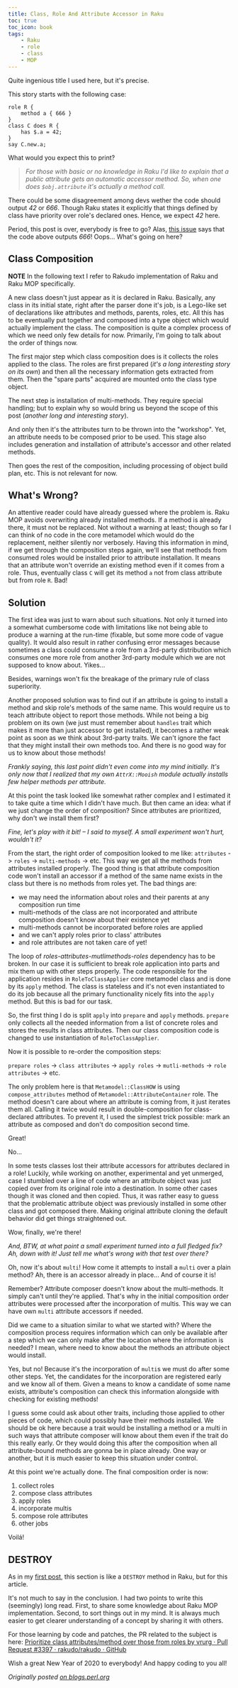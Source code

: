 ```yaml
---
title: Class, Role And Attribute Accessor in Raku
toc: true
toc_icon: book
tags:
    - Raku
    - role
    - class
    - MOP
---
```

Quite ingenious title I used here, but it's precise. 

<!--more-->

This story starts with the following case:

```
role R {
    method a { 666 }
}
class C does R {
    has $.a = 42;
}
say C.new.a;
```

What would you expect this to print? 

> *For those with basic or no knowledge in Raku I'd like to explain that a public attribute gets an automatic accessor method. So, when one does `$obj.attribute` it's actually a method call.*  

There could be some disagreement among devs wether the code should output _42_ or _666_. Though Raku states it explicitly that things defined by class have priority over role's declared ones. Hence, we expect _42_ here.

Period, this post is over, everybody is free to go? Alas, [this issue](https://github.com/rakudo/rakudo/issues/3382) says that the code above outputs *666*! Oops... What's going on here?

## Class Composition
**NOTE** In the following text I refer to Rakudo implementation of Raku and Raku MOP specifically.

A new class doesn't just appear as it is declared in Raku. Basically, any class in its initial state, right after the parser done it's job, is a Lego-like set of declarations like attributes and methods, parents, roles, etc. All this has to be eventually put together and composed into a type object which would actually implement the class. The composition is quite a complex process of which we need only few details for now. Primarily, I'm going to talk about the order of things now.

The first major step which class composition does is it collects the roles applied to the class. The roles are first prepared (*it's a long interesting story on its own*) and then all the necessary information gets extracted from them. Then the "spare parts" acquired are mounted onto the class type object.

The next step is installation of multi-methods. They require special handling; but to explain why so would bring us beyond the scope of this post (*another long and interesting story*).

And only then it's the attributes turn to be thrown into the "workshop". Yet, an attribute needs to be composed prior to be used. This stage also includes generation and installation of attribute's accessor and other related methods.

Then goes the rest of the composition, including processing of object build plan, etc. This is not relevant for now.

## What's Wrong?
An attentive reader could have already guessed where the problem is. Raku MOP avoids overwriting already installed methods. If a method is already there, it must not be replaced. Not without a warning at least; though so far I can think of no code in the core metamodel which would do the replacement, neither silently nor verbosely. Having this information in mind, if we get through the composition steps again, we'll see that methods from consumed roles would be installed prior to attribute installation. It means that an attribute won't override an existing method even if it comes from a role. Thus, eventually class `C` will get its method `a` not from class attribute but from role `R`. Bad!

## Solution
The first idea was just to warn about such situations. Not only it turned into a somewhat cumbersome code with limitations like not being able to produce a warning at the run-time (fixable, but some more code of vague quality). It would also result in rather confusing error messages because sometimes a class could consume a role from a 3rd-party distribution which consumes one more role from another 3rd-party module which we are not supposed to know about. Yikes...

Besides, warnings won't fix the breakage of the primary rule of class superiority.

Another proposed solution was to find out if an attribute is going to install a method and skip role's methods of the same name. This would require us to teach attribute object to report those methods. While not being a big problem on its own (we just must remember about `handles` trait which makes it more than just accessor to get installed), it becomes a rather weak point as soon as we think about 3rd-party traits. We can't ignore the fact that they might install their own methods too. And there is no good way for us to know about those methods!

*Frankly saying, this last point didn't even come into my mind initially. It's only now that I realized that my own `AttrX::Mooish` module actually installs few helper methods per attribute.*

At this point the task looked like somewhat rather complex and I estimated it to take quite a time which I didn't have much. But then came an idea: what if we just change the order of composition? Since attributes are prioritized, why don't we install them first?

*Fine, let's play with it bit! – I said to myself. A small experiment won't hurt, wouldn't it?*

From the start, the right  order of composition looked to me like: `attributes` -> `roles` -> `multi-methods` -> etc. This way we get all the methods from attributes installed properly. The good thing is that attribute composition code won't install an accessor if a method of the same name exists in the class but there is no methods from roles yet. The bad things are:

- we may need the information about roles and their parents at any composition run time
- multi-methods of the class are not incorporated and attribute composition doesn't know about their existence yet
- multi-methods cannot be incorporated before roles are applied
- and we can't apply roles prior to class' attributes
- and role attributes are not taken care of yet!

The loop of _roles-attributes-mutlimethods-roles_ dependency has to be broken. In our case it is sufficient to break role application into parts and mix them up with other steps properly. The code responsible for the application resides in `RoleToClassApplier` core metamodel class and is done by its `apply` method. The class is stateless and it's not even instantiated to do its job because all the primary functionality nicely fits into the `apply` method. But this is bad for our task.

So, the first thing I do is split `apply` into `prepare` and `apply` methods. `prepare` only collects all the needed information  from a list of concrete roles and stores the results in class attributes. Then our class composition code is changed to use instantiation of `RoleToClassApplier`.

Now it is possible to re-order the composition steps:

`prepare roles` -> `class attributes` -> `apply roles` -> `mutli-methods` -> `role attributes` -> etc.

The only problem here is that `Metamodel::ClassHOW` is using `compose_attributes` method of `Metamodel::AttributeContainer` role. The method doesn't care about where an attribute is coming from, it just iterates them all. Calling it twice would result in double-composition for class-declared attributes. To prevent it, I used the simplest trick possible: mark an attribute as composed and don't do composition second time. 

Great!

No...

In some tests classes lost their attribute accessors for attributes declared in a role! Luckily, while working on another, experimental and yet unmerged, case I stumbled over a line of code where an attribute object was just copied over from its original role into a destination. In some other cases though it was cloned and then copied. Thus, it was rather easy to guess that the problematic attribute object was previously installed in some other class and got composed there. Making original attribute cloning the default behavior did get things straightened out.

Wow, finally, we're there! 

*And, BTW, at what point a small experiment turned into a full fledged fix? Ah, down with it! Just tell me what's wrong with that test over there?* 

Oh, now it's about `multi`! How come it attempts to install a `multi` over a plain method? Ah, there is an accessor already in place... And of course it is!

Remember? Attribute composer doesn't know about the multi-methods. It simply can't until they're applied. That's why in the initial composition order attributes were processed after the incorporation of multis. This way we can have own `multi` attribute accessors if needed.

Did we came to a situation similar to what we started with? Where the composition process requires information which can only be available after a step which we can only make after the location where the information is needed? I mean,  where need to know about the methods an attribute object would install.

Yes, but no! Because it's the incorporation of `multi`s we must do after some other steps. Yet, the candidates for the incorporation are registered early and we know all of them. Given a means to know a candidate of some name exists, attribute's composition can check this information alongside with checking for existing methods!

I guess some could ask about other traits, including those applied to other pieces of code, which could possibly have their methods installed. We should be ok here because a trait would be installing a method or a multi in such ways that attribute composer will know about them even if the trait do this really early. Or they would doing this after the composition when all attribute-bound methods are gonna be in place already. One way or another, but it is much easier to keep this situation under control.

At this point we're actually done. The final composition order is now:

1. collect roles
2. compose class attributes
3. apply roles
4. incorporate multis
5. compose role attributes
6. other jobs

Voilá!

## DESTROY
As in my [first post](http://blogs.perl.org/users/vadim_belman/2019/12/post.html), this section is like a `DESTROY`  method in Raku, but for this article.

It's not much to say in the conclusion. I had two points to write this (seemingly) long read. First, to share some knowledge about Raku MOP implementation. Second, to sort things out in my mind. It is always much easier to get clearer understanding of a concept by sharing it with others.

For those learning by code and patches, the PR related to the subject is here: [Prioritize class attributes/method over those from roles by vrurg · Pull Request #3397 · rakudo/rakudo · GitHub](https://github.com/rakudo/rakudo/pull/3397/files)

Wish a great New Year of 2020 to everybody! And happy coding to you all!

_Originally posted [on blogs.perl.org](http://blogs.perl.org/users/vadim_belman/2020/01/class-role-and-attribute-accessor.html)_
